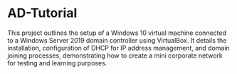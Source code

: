 # AD-Tutorial
This project outlines the setup of a Windows 10 virtual machine connected to a Windows Server 2019 domain controller using VirtualBox. It details the installation, configuration of DHCP for IP address management, and domain joining processes, demonstrating how to create a mini corporate network for testing and learning purposes.
